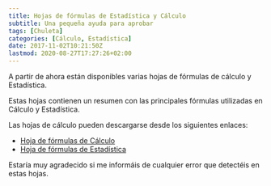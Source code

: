 ```yaml
---
title: Hojas de fórmulas de Estadística y Cálculo
subtitle: Una pequeña ayuda para aprobar
tags: [Chuleta]
categories: [Cálculo, Estadística]
date: 2017-11-02T10:21:50Z
lastmod: 2020-08-27T17:27:26+02:00
---
```


A partir de ahora están disponibles varias hojas de fórmulas de cálculo y Estadística.

<!--more-->

Estas hojas contienen un resumen con las principales fórmulas utilizadas en Cálculo y Estadística.

Las hojas de cálculo pueden descargarse desde los siguientes enlaces:

- [Hoja de fórmulas de Cálculo](http://aprendeconalf.es/calculo/formulas/)
- [Hoja de fórmulas de Estadística](http://aprendeconalf.es/estadistica/formulas/)

Estaría muy agradecido si me informáis de cualquier error que detectéis en estas hojas.